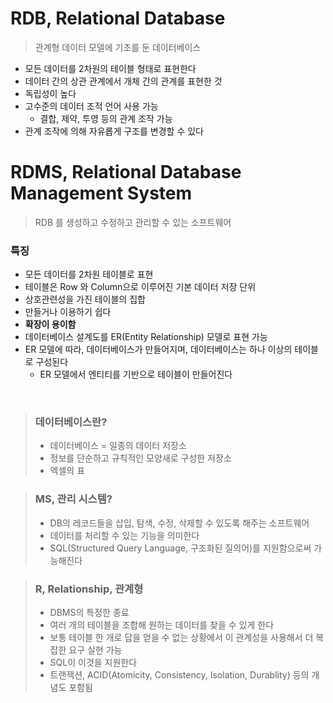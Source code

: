 # RDB, Relational Database

> 관계형 데이터 모델에 기초를 둔 데이터베이스

* 모든 데이터를 2차원의 테이블 형태로 표현한다
* 데이터 간의 상관 관계에서 개체 간의 관계를 표현한 것
* 독립성이 높다
* 고수준의 데이터 조적 언어 사용 가능
    * 결합, 제약, 투영 등의 관계 조작 가능
* 관계 조작에 의해 자유롭게 구조를 변경할 수 있다

# RDMS, Relational Database Management System

> RDB 를 생성하고 수정하고 관리할 수 있는 소프트웨어

### 특징

* 모든 데이터를 2차원 테이블로 표현
* 테이블은 Row 와 Column으로 이루어진 기본 데이터 저장 단위
* 상호관련성을 가진 테이블의 집합
* 만들거나 이용하기 쉽다
* **확장이 용이함**
* 데이터베이스 설계도를 ER(Entity Relationship) 모델로 표현 가능
* ER 모델에 따라, 데이터베이스가 만들어지며, 데이터베이스는 하나 이상의 테이블로 구성된다
    * ER 모델에서 엔티티를 기반으로 테이블이 만들어진다

<br>

> ### 데이터베이스란?
> * 데이터베이스 = 일종의 데이터 저장소
> * 정보를 단순하고 규칙적인 모양새로 구성한 저장소
> * 엑셀의 표

> ### MS, 관리 시스템?
> * DB의 레코드들을 삽입, 탐색, 수정, 삭제할 수 있도록 해주는 소프트웨어
> * 데이터를 처리할 수 있는 기능을 의미한다
> * SQL(Structured Query Language, 구조화된 질의어)를 지원함으로써 가능해진다

> ### R, Relationship, 관계형
> * DBMS의 특정한 종료
> * 여러 개의 테이블을 조합해 원하는 데이터를 찾을 수 있게 한다
> * 보통 테이블 한 개로 답을 얻을 수 없는 상황에서 이 관계성을 사용해서 더 복잡한 요구 실현 가능
> * SQL이 이것을 지원한다
> * 트랜잭션, ACID(Atomicity, Consistency, Isolation, Durablity) 등의 개념도 포함됨